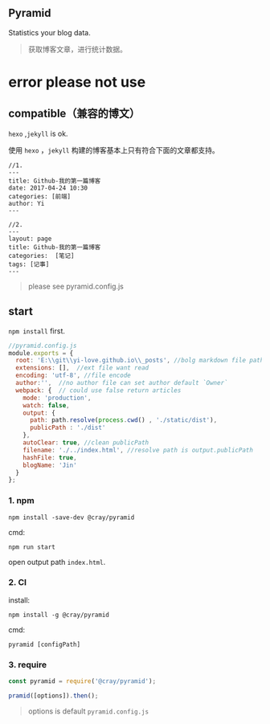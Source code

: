 ## Pyramid
Statistics your blog data.
> 获取博客文章，进行统计数据。


# error please not use


## compatible（兼容的博文）
`hexo` ,`jekyll` is ok.

使用 `hexo` ，`jekyll` 构建的博客基本上只有符合下面的文章都支持。 

```
//1.
---
title: Github-我的第一篇博客
date: 2017-04-24 10:30
categories: [前端]
author: Yi
---

//2.
---
layout: page
title: Github-我的第一篇博客
categories:  [笔记]
tags: [记事]
---
```

> please see pyramid.config.js

## start
`npm install` first.

```js
//pyramid.config.js
module.exports = {
  root: 'E:\\git\\yi-love.github.io\\_posts', //bolg markdown file path
  extensions: [],  //ext file want read
  encoding: 'utf-8', //file encode
  author:'',  //no author file can set author default `Owner`
  webpack: {  // could use false return articles
    mode: 'production',
    watch: false,
    output: {
      path: path.resolve(process.cwd() , './static/dist'),
      publicPath : './dist'
    },
    autoClear: true, //clean publicPath
    filename: './../index.html', //resolve path is output.publicPath
    hashFile: true,
    blogName: 'Jin'
  }
};
```

### 1. npm
```
npm install -save-dev @cray/pyramid
```

cmd:
```
npm run start
```

open output path `index.html`.


### 2. CI
install:

```
npm install -g @cray/pyramid
```

cmd:
```
pyramid [configPath]
```

### 3. require

```js
const pyramid = require('@cray/pyramid');

pramid([options]).then();
```

> options is default `pyramid.config.js`
